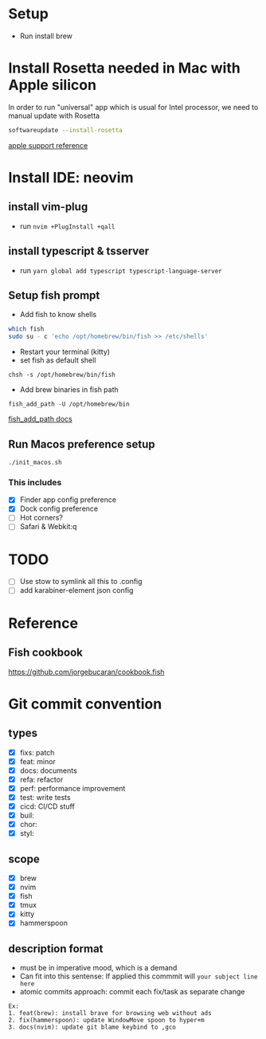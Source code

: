 # Setup
- Run install brew

# Install Rosetta needed in Mac with Apple silicon
In order to run "universal" app which is usual for Intel processor, we need to manual update with Rosetta
```bash
softwareupdate --install-rosetta
```
[apple support reference](https://support.apple.com/en-us/HT211861)

# Install IDE: neovim
## install vim-plug
- run `nvim +PlugInstall +qall`

## install typescript & tsserver
- run `yarn global add typescript typescript-language-server`

## Setup fish prompt
- Add fish to know shells
```bash
which fish
sudo su - c 'echo /opt/homebrew/bin/fish >> /etc/shells'
```
- Restart your terminal (kitty)
- set fish as default shell
```
chsh -s /opt/homebrew/bin/fish
```
- Add brew binaries in fish path
```
fish_add_path -U /opt/homebrew/bin
```
[fish_add_path docs](https://fishshell.com/docs/current/cmds/fish_add_path.html)

## Run Macos preference setup
```fish
./init_macos.sh

```
### This includes
- [x] Finder app config preference
- [x] Dock config preference
- [ ] Hot corners?
- [ ] Safari & Webkit:q

# TODO
- [ ] Use stow to symlink all this to .config
- [ ] add karabiner-element json config

# Reference
## Fish cookbook
https://github.com/jorgebucaran/cookbook.fish

# Git commit convention
## types
- [x] fixs: patch
- [x] feat: minor
- [x] docs: documents
- [x] refa: refactor
- [x] perf: performance improvement
- [x] test: write tests
- [x] cicd: CI/CD stuff
- [x] buil:
- [x] chor:
- [x] styl:

## scope
- [x] brew
- [x] nvim
- [x] fish
- [x] tmux
- [x] kitty
- [x] hammerspoon

## description format
- must be in imperative mood, which is a demand
- Can fit into this sentense: If applied this commmit will `your subject line here`
- atomic commits approach: commit each fix/task as separate change
```
Ex:
1. feat(brew): install brave for browsing web without ads
2. fix(hammerspoon): update WindowMove spoon to hyper+m
3. docs(nvim): update git blame keybind to ,gco
```
